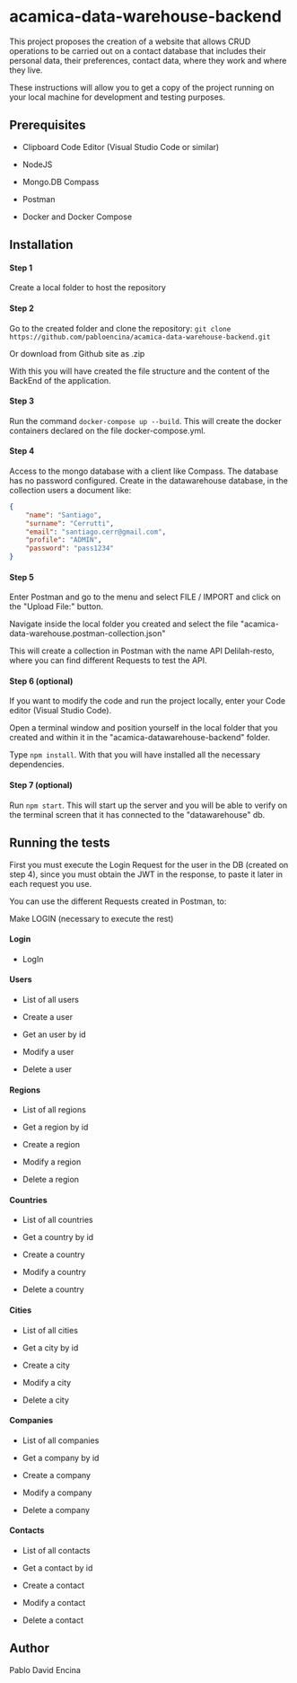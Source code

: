 # acamica-data-warehouse-backend

This project proposes the creation of a website that allows CRUD operations to be carried out on a contact database that includes their personal data, their preferences, contact data, where they work and where they live.

These instructions will allow you to get a copy of the project running on your local machine for development and testing purposes.

## Prerequisites

* Clipboard Code Editor (Visual Studio Code or similar)

* NodeJS

* Mongo.DB Compass

* Postman

* Docker and Docker Compose

## Installation

#### Step 1

Create a local folder to host the repository

#### Step 2

Go to the created folder and clone the repository:
`git clone https://github.com/pabloencina/acamica-data-warehouse-backend.git`

Or download from Github site as .zip

With this you will have created the file structure and the content of the BackEnd of the application.

#### Step 3

Run the command `docker-compose up --build`. This will create the docker containers declared on the file docker-compose.yml.

#### Step 4

Access to the mongo database  with a client like Compass. The database has no password configured. Create in the datawarehouse database, in the collection users a document like: 

```json
{
    "name": "Santiago",
    "surname": "Cerrutti",
    "email": "santiago.cerr@gmail.com",
    "profile": "ADMIN",
    "password": "pass1234"
}
```

#### Step 5

Enter Postman and go to the menu and select FILE / IMPORT and click on the "Upload File:" button.

Navigate inside the local folder you created and select the file "acamica-data-warehouse.postman-collection.json"

This will create a collection in Postman with the name API Delilah-resto, where you can find different Requests to test the API.

#### Step 6 (optional)

If you want to modify the code and run the project locally, enter your Code editor (Visual Studio Code).

Open a terminal window and position yourself in the local folder that you created and within it in the "acamica-datawarehouse-backend" folder.

Type `npm install`. With that you will have installed all the necessary dependencies.

#### Step 7 (optional)

Run `npm start`. This will start up the server and you will be able to verify on the terminal screen that it has connected to the "datawarehouse" db.

## Running the tests

First you must execute the Login Request for the user in the DB (created on step 4), since you must obtain the JWT in the response, to paste it later in each request you use.

You can use the different Requests created in Postman, to:

Make LOGIN (necessary to execute the rest)

#### Login

* LogIn

#### Users

* List of all users

* Create a user 

* Get an user by id

* Modify a user 

* Delete a user

#### Regions

* List of all regions 

* Get a region by id

* Create a region

* Modify a region

* Delete a region

#### Countries

* List of all countries 

* Get a country by id

* Create a country

* Modify a country

* Delete a country

#### Cities

* List of all cities 

* Get a city by id

* Create a city

* Modify a city

* Delete a city

#### Companies

* List of all companies 

* Get a company by id

* Create a company

* Modify a company

* Delete a company

#### Contacts

* List of all contacts 

* Get a contact by id

* Create a contact

* Modify a contact

* Delete a contact

## Author

Pablo David Encina